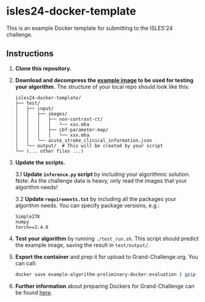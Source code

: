 # isles24-docker-template

This is an example Docker template for submitting to the ISLES'24 challenge.

## Instructions

1. **Clone this repository.**

2. **Download and decompress the [example image](https://drive.switch.ch/index.php/s/HCrdrSC556tWfRK) to be used for testing your algorithm.** The structure of your local repo should look like this:

    ```plaintext
    isles24-docker-template/
    ├── test/
    │   ├── input/
    │   │   ├── images/
    │   │   │   ├── non-contrast-ct/
    │   │   │   │   └── xxx.mha
    │   │   │   ├── cbf-parameter-map/
    │   │   │   │   └── xxx.mha
    │   │   └── acute_stroke_clinical_information.json
    │   └── output/  # This will be created by your script
    └── (... other files ...)
    ```

3. **Update the scripts.**

   3.1 **Update `inference.py` script** by including your algorithmic solution. Note: As the challenge data is heavy, only read the images that your algorithm needs!

   3.2 **Update `requirements.txt`** by including all the packages your algorithm needs. You can specify package versions, e.g.:

    ```plaintext
    SimpleITK
    numpy
    torch==2.4.0
    ```

4. **Test your algorithm** by running `./test_run.sh`. This script should predict the example image, saving the result in `test/output/`.

5. **Export the container** and prep it for upload to Grand-Challenge.org. You can call:

    ```sh
    docker save example-algorithm-preliminary-docker-evaluation | gzip -c > example-algorithm-preliminary-docker-evaluation.tar.gz
    ```

6. **Further information** about preparing Dockers for Grand-Challenge can be found [here](https://grand-challenge.org/documentation/create-your-own-algorithm/).
